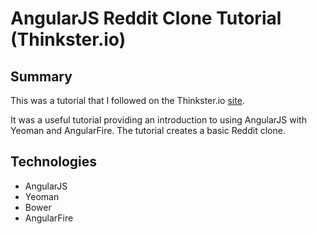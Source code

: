 # AngularJS Reddit Clone Tutorial (Thinkster.io)

## Summary

This was a tutorial that I followed on the Thinkster.io [site](https://thinkster.io/learn-to-build-realtime-webapps/).

It was a useful tutorial providing an introduction to using AngularJS with Yeoman and AngularFire. The tutorial creates a basic Reddit clone.

## Technologies

- AngularJS
- Yeoman
- Bower
- AngularFire
